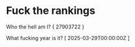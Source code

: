 # Fuck the rankings

Who the hell am I?
{ 27903722 }

What fucking year is it?
[ 2025-03-29T00:00:00Z ]
